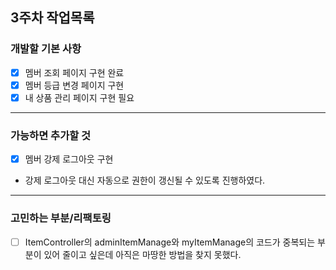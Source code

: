 ## 3주차 작업목록

### 개발할 기본 사항
- [x] 멤버 조회 페이지 구현 완료
- [x] 멤버 등급 변경 페이지 구현
- [x] 내 상품 관리 페이지 구현 필요
---
### 가능하면 추가할 것
- [x] 멤버 강제 로그아웃 구현
- 강제 로그아웃 대신 자동으로 권한이 갱신될 수 있도록 진행하였다.
---
### 고민하는 부분/리팩토링
- [ ] ItemController의 adminItemManage와 myItemManage의 코드가 중복되는 부분이 있어 줄이고 싶은데 아직은 마땅한 방법을 찾지 못했다.